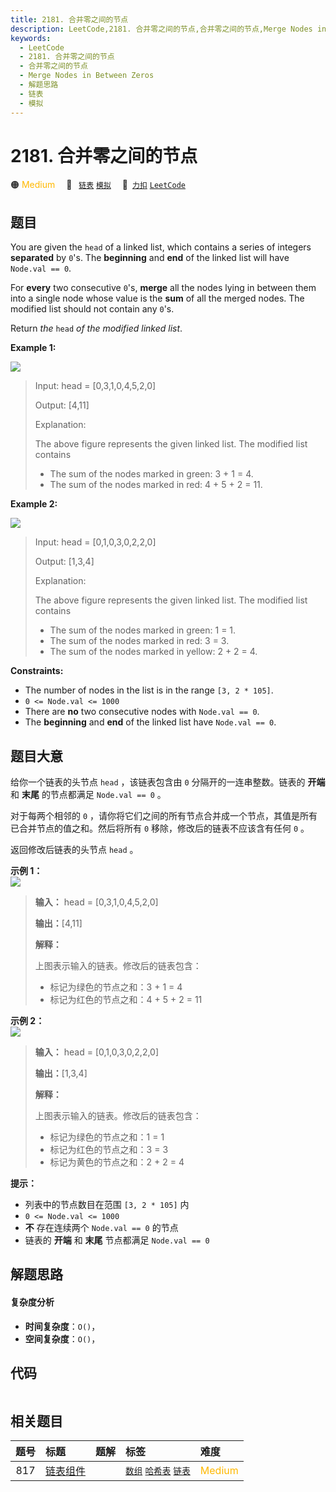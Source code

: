 ```yaml
---
title: 2181. 合并零之间的节点
description: LeetCode,2181. 合并零之间的节点,合并零之间的节点,Merge Nodes in Between Zeros,解题思路,链表,模拟
keywords:
  - LeetCode
  - 2181. 合并零之间的节点
  - 合并零之间的节点
  - Merge Nodes in Between Zeros
  - 解题思路
  - 链表
  - 模拟
---
```


# 2181. 合并零之间的节点

🟠 <font color=#ffb800>Medium</font>&emsp; 🔖&ensp; [`链表`](/tag/linked-list.md) [`模拟`](/tag/simulation.md)&emsp; 🔗&ensp;[`力扣`](https://leetcode.cn/problems/merge-nodes-in-between-zeros) [`LeetCode`](https://leetcode.com/problems/merge-nodes-in-between-zeros)

## 题目

You are given the `head` of a linked list, which contains a series of integers
**separated** by `0`'s. The **beginning** and **end** of the linked list will
have `Node.val == 0`.

For **every** two consecutive `0`'s, **merge** all the nodes lying in between
them into a single node whose value is the **sum** of all the merged nodes.
The modified list should not contain any `0`'s.

Return _the_ `head` _of the modified linked list_.



**Example 1:**

![](https://assets.leetcode.com/uploads/2022/02/02/ex1-1.png)

> Input: head = [0,3,1,0,4,5,2,0]
> 
> Output: [4,11]
> 
> Explanation: 
> 
> The above figure represents the given linked list. The modified list contains
> - The sum of the nodes marked in green: 3 + 1 = 4.
> - The sum of the nodes marked in red: 4 + 5 + 2 = 11.

**Example 2:**

![](https://assets.leetcode.com/uploads/2022/02/02/ex2-1.png)

> Input: head = [0,1,0,3,0,2,2,0]
> 
> Output: [1,3,4]
> 
> Explanation: 
> 
> The above figure represents the given linked list. The modified list contains
> - The sum of the nodes marked in green: 1 = 1.
> - The sum of the nodes marked in red: 3 = 3.
> - The sum of the nodes marked in yellow: 2 + 2 = 4.

**Constraints:**

  * The number of nodes in the list is in the range `[3, 2 * 105]`.
  * `0 <= Node.val <= 1000`
  * There are **no** two consecutive nodes with `Node.val == 0`.
  * The **beginning** and **end** of the linked list have `Node.val == 0`.


## 题目大意

给你一个链表的头节点 `head` ，该链表包含由 `0` 分隔开的一连串整数。链表的 **开端** 和 **末尾** 的节点都满足 `Node.val
== 0` 。

对于每两个相邻的 `0` ，请你将它们之间的所有节点合并成一个节点，其值是所有已合并节点的值之和。然后将所有 `0` 移除，修改后的链表不应该含有任何
`0` 。

 返回修改后链表的头节点 `head` 。



**示例 1：  
![](https://assets.leetcode.com/uploads/2022/02/02/ex1-1.png)**

> 
> 
> 
> 
> 
> **输入：** head = [0,3,1,0,4,5,2,0]
> 
> **输出：**[4,11]
> 
> **解释：**
> 
> 上图表示输入的链表。修改后的链表包含：
> - 标记为绿色的节点之和：3 + 1 = 4
> - 标记为红色的节点之和：4 + 5 + 2 = 11
> 
> 

**示例 2：  
![](https://assets.leetcode.com/uploads/2022/02/02/ex2-1.png)**

> 
> 
> 
> 
> 
> **输入：** head = [0,1,0,3,0,2,2,0]
> 
> **输出：**[1,3,4]
> 
> **解释：**
> 
> 上图表示输入的链表。修改后的链表包含：
> - 标记为绿色的节点之和：1 = 1
> - 标记为红色的节点之和：3 = 3
> - 标记为黄色的节点之和：2 + 2 = 4
> 
> 



**提示：**

  * 列表中的节点数目在范围 `[3, 2 * 105]` 内
  * `0 <= Node.val <= 1000`
  * **不** 存在连续两个 `Node.val == 0` 的节点
  * 链表的 **开端** 和 **末尾** 节点都满足 `Node.val == 0`


## 解题思路

#### 复杂度分析

- **时间复杂度**：`O()`，
- **空间复杂度**：`O()`，

## 代码

```javascript

```

## 相关题目

<!-- prettier-ignore -->
| 题号 | 标题 | 题解 | 标签 | 难度 |
| :------: | :------ | :------: | :------ | :------ |
| 817 | [链表组件](https://leetcode.com/problems/linked-list-components) |  |  [`数组`](/tag/array.md) [`哈希表`](/tag/hash-table.md) [`链表`](/tag/linked-list.md) | <font color=#ffb800>Medium</font> |